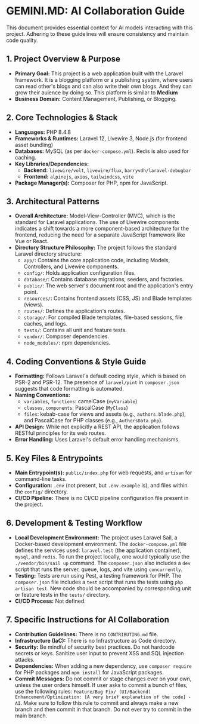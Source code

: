 # GEMINI.MD: AI Collaboration Guide

This document provides essential context for AI models interacting with this project. Adhering to these guidelines will ensure consistency and maintain code quality.

## 1. Project Overview & Purpose

* **Primary Goal:** This project is a web application built with the Laravel framework. It is a blogging platform or a publishing system, where users can read other's blogs and can also write their own blogs. And they can grow their auience by doing so. This platform is similar to **Medium**
* **Business Domain:** Content Management, Publishing, or Blogging.

## 2. Core Technologies & Stack

* **Languages:** PHP 8.4.8
* **Frameworks & Runtimes:** Laravel 12, Livewire 3, Node.js (for frontend asset bundling)
* **Databases:** MySQL (as per `docker-compose.yml`). Redis is also used for caching.
* **Key Libraries/Dependencies:**
    * **Backend:** `livewire/volt`, `livewire/flux`, `barryvdh/laravel-debugbar`
    * **Frontend:** `alpinejs`, `axios`, `tailwindcss`, `vite`
* **Package Manager(s):** Composer for PHP, npm for JavaScript.

## 3. Architectural Patterns

* **Overall Architecture:** Model-View-Controller (MVC), which is the standard for Laravel applications. The use of Livewire components indicates a shift towards a more component-based architecture for the frontend, reducing the need for a separate JavaScript framework like Vue or React.
* **Directory Structure Philosophy:** The project follows the standard Laravel directory structure:
    * `app/`: Contains the core application code, including Models, Controllers, and Livewire components.
    * `config/`: Holds application configuration files.
    * `database/`: Contains database migrations, seeders, and factories.
    * `public/`: The web server's document root and the application's entry point.
    * `resources/`: Contains frontend assets (CSS, JS) and Blade templates (views).
    * `routes/`: Defines the application's routes.
    * `storage/`: For compiled Blade templates, file-based sessions, file caches, and logs.
    * `tests/`: Contains all unit and feature tests.
    * `vendor/`: Composer dependencies.
    * `node_modules/`: npm dependencies.

## 4. Coding Conventions & Style Guide

* **Formatting:** Follows Laravel's default coding style, which is based on PSR-2 and PSR-12. The presence of `laravel/pint` in `composer.json` suggests that code formatting is automated.
* **Naming Conventions:**
    * `variables`, `functions`: camelCase (`myVariable`)
    * `classes`, `components`: PascalCase (`MyClass`)
    * `files`: kebab-case for views and assets (e.g., `authors.blade.php`), and PascalCase for PHP classes (e.g., `AuthorsData.php`).
* **API Design:** While not explicitly a REST API, the application follows RESTful principles for its web routes.
* **Error Handling:** Uses Laravel's default error handling mechanisms.

## 5. Key Files & Entrypoints

* **Main Entrypoint(s):** `public/index.php` for web requests, and `artisan` for command-line tasks.
* **Configuration:** `.env` (not present, but `.env.example` is), and files within the `config/` directory.
* **CI/CD Pipeline:** There is no CI/CD pipeline configuration file present in the project.

## 6. Development & Testing Workflow

* **Local Development Environment:** The project uses Laravel Sail, a Docker-based development environment. The `docker-compose.yml` file defines the services used: `laravel.test` (the application container), `mysql`, and `redis`. To run the project locally, one would typically use the `./vendor/bin/sail up` command. The `composer.json` also includes a `dev` script that runs the server, queue, logs, and vite using `concurrently`.
* **Testing:** Tests are run using Pest, a testing framework for PHP. The `composer.json` file includes a `test` script that runs the tests using `php artisan test`. New code should be accompanied by corresponding unit or feature tests in the `tests/` directory.
* **CI/CD Process:** Not defined.

## 7. Specific Instructions for AI Collaboration

* **Contribution Guidelines:** There is no `CONTRIBUTING.md` file.
* **Infrastructure (IaC):** There is no Infrastructure as Code directory.
* **Security:** Be mindful of security best practices. Do not hardcode secrets or keys. Sanitize user input to prevent XSS and SQL injection attacks.
* **Dependencies:** When adding a new dependency, use `composer require` for PHP packages and `npm install` for JavaScript packages.
* **Commit Messages:** Do not commit or stage changes ever on your own, unless the user orders himself. If user asks to commit a bunch of files, use the following rules: `Feature/Bug Fix/ (UI/Backend) Enhancement/Optimization: [A very brief explanation of the code] -AI`. Make sure to follow this rule to commit and always make a new branch and then commit in that branch. Do not ever try to commit in the main branch.
